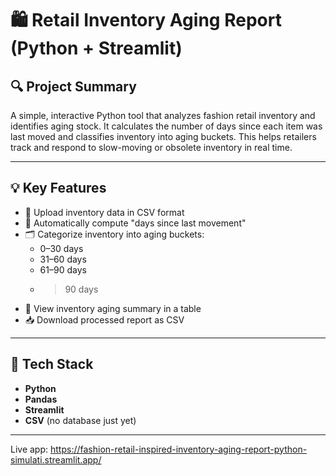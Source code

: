 # 🛍️ Retail Inventory Aging Report (Python + Streamlit)

## 🔍 Project Summary

A simple, interactive Python tool that analyzes fashion retail inventory and identifies aging stock. It calculates the number of days since each item was last moved and classifies inventory into aging buckets. This helps retailers track and respond to slow-moving or obsolete inventory in real time.

---

## 💡 Key Features

- 📁 Upload inventory data in CSV format
- 📆 Automatically compute "days since last movement"
- 🗂️ Categorize inventory into aging buckets:
  - 0–30 days
  - 31–60 days
  - 61–90 days
  - >90 days
- 🧾 View inventory aging summary in a table
- 📥 Download processed report as CSV

---

## 🧰 Tech Stack

- **Python**
- **Pandas**
- **Streamlit**
- **CSV** (no database just yet)

---
Live app: https://fashion-retail-inspired-inventory-aging-report-python-simulati.streamlit.app/



